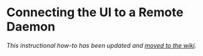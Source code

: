 # Connecting the UI to a Remote Daemon


_This instructional how-to has been updated and [moved to the wiki](https://github.com/Chia-Network/chia-blockchain/wiki/Connecting-the-UI-to-a-remote-daemon)._
